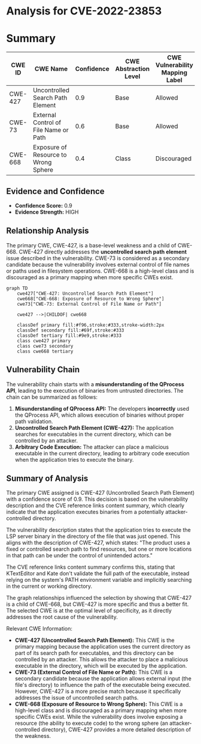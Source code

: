 # Analysis for CVE-2022-23853

# Summary
| CWE ID | CWE Name | Confidence | CWE Abstraction Level | CWE Vulnerability Mapping Label | CWE-Vulnerability Mapping Notes |
|---|---|---|---|---|---|
| CWE-427 | Uncontrolled Search Path Element | 0.9 | Base | Allowed | Primary CWE |
| CWE-73 | External Control of File Name or Path | 0.6 | Base | Allowed | Secondary Candidate |
| CWE-668 | Exposure of Resource to Wrong Sphere | 0.4 | Class | Discouraged | Secondary Candidate |

## Evidence and Confidence

*   **Confidence Score:** 0.9
*   **Evidence Strength:** HIGH

## Relationship Analysis
The primary CWE, CWE-427, is a base-level weakness and a child of CWE-668. CWE-427 directly addresses the **uncontrolled search path element** issue described in the vulnerability. CWE-73 is considered as a secondary candidate because the vulnerability involves external control of file names or paths used in filesystem operations. CWE-668 is a high-level class and is discouraged as a primary mapping when more specific CWEs exist.

```mermaid
graph TD
    cwe427["CWE-427: Uncontrolled Search Path Element"]
    cwe668["CWE-668: Exposure of Resource to Wrong Sphere"]
    cwe73["CWE-73: External Control of File Name or Path"]
    
    cwe427 -->|CHILDOF| cwe668
    
    classDef primary fill:#f96,stroke:#333,stroke-width:2px
    classDef secondary fill:#69f,stroke:#333
    classDef tertiary fill:#9e9,stroke:#333
    class cwe427 primary
    class cwe73 secondary
    class cwe668 tertiary
```

## Vulnerability Chain
The vulnerability chain starts with a **misunderstanding of the QProcess API**, leading to the execution of binaries from untrusted directories. The chain can be summarized as follows:
1.  **Misunderstanding of QProcess API:** The developers **incorrectly** used the QProcess API, which allows execution of binaries without proper path validation.
2.  **Uncontrolled Search Path Element (CWE-427):** The application searches for executables in the current directory, which can be controlled by an attacker.
3.  **Arbitrary Code Execution:** The attacker can place a malicious executable in the current directory, leading to arbitrary code execution when the application tries to execute the binary.

## Summary of Analysis
The primary CWE assigned is CWE-427 (Uncontrolled Search Path Element) with a confidence score of 0.9. This decision is based on the vulnerability description and the CVE reference links content summary, which clearly indicate that the application executes binaries from a potentially attacker-controlled directory.

The vulnerability description states that the application tries to execute the LSP server binary in the directory of the file that was just opened. This aligns with the description of CWE-427, which states: "The product uses a fixed or controlled search path to find resources, but one or more locations in that path can be under the control of unintended actors."

The CVE reference links content summary confirms this, stating that KTextEditor and Kate don't validate the full path of the executable, instead relying on the system's PATH environment variable and implicitly searching in the current or working directory.

The graph relationships influenced the selection by showing that CWE-427 is a child of CWE-668, but CWE-427 is more specific and thus a better fit. The selected CWE is at the optimal level of specificity, as it directly addresses the root cause of the vulnerability.

Relevant CWE Information:
- **CWE-427 (Uncontrolled Search Path Element):** This CWE is the primary mapping because the application uses the current directory as part of its search path for executables, and this directory can be controlled by an attacker. This allows the attacker to place a malicious executable in the directory, which will be executed by the application.
- **CWE-73 (External Control of File Name or Path):** This CWE is a secondary candidate because the application allows external input (the file's directory) to influence the path of the executable being executed. However, CWE-427 is a more precise match because it specifically addresses the issue of uncontrolled search paths.
- **CWE-668 (Exposure of Resource to Wrong Sphere):** This CWE is a high-level class and is discouraged as a primary mapping when more specific CWEs exist. While the vulnerability does involve exposing a resource (the ability to execute code) to the wrong sphere (an attacker-controlled directory), CWE-427 provides a more detailed description of the weakness.